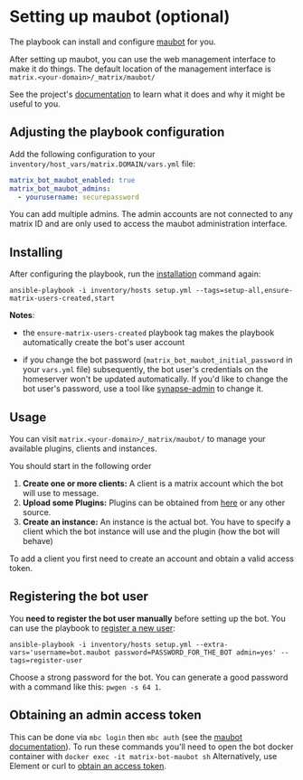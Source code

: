 # Setting up maubot (optional)

The playbook can install and configure [maubot](https://github.com/maubot/maubot) for you.

After setting up maubot, you can use the web management interface to make it do things.
The default location of the management interface is `matrix.<your-domain>/_matrix/maubot/`

See the project's [documentation](https://docs.mau.fi/maubot/usage/basic.html) to learn what it
does and why it might be useful to you.

## Adjusting the playbook configuration

Add the following configuration to your `inventory/host_vars/matrix.DOMAIN/vars.yml` file:

```yaml
matrix_bot_maubot_enabled: true
matrix_bot_maubot_admins:
  - yourusername: securepassword
```

You can add multiple admins. The admin accounts are not connected to any matrix ID and are only used to access the
maubot administration interface.


## Installing

After configuring the playbook, run the [installation](installing.md) command again:

```
ansible-playbook -i inventory/hosts setup.yml --tags=setup-all,ensure-matrix-users-created,start
```

**Notes**:

- the `ensure-matrix-users-created` playbook tag makes the playbook automatically create the bot's user account

- if you change the bot password (`matrix_bot_maubot_initial_password` in your `vars.yml` file) subsequently,
  the bot user's credentials on the homeserver won't be updated automatically.
  If you'd like to change the bot user's password, use a tool like [synapse-admin](configuring-playbook-synapse-admin.md) to change it.

## Usage

You can visit `matrix.<your-domain>/_matrix/maubot/` to manage your available plugins, clients and instances.

You should start in the following order
1. **Create one or more clients:** A client is a matrix account which the bot will use to message.
2. **Upload some Plugins:** Plugins can be obtained from [here](https://github.com/maubot/maubot#plugins) or any other source.
3. **Create an instance:** An instance is the actual bot. You have to specify a client which the bot instance will use 
and the plugin (how the bot will behave)

To add a client you first need to create an account and obtain a valid access token.

## Registering the bot user

You **need to register the bot user manually** before setting up the bot. You can use the playbook to [register a new user](registering-users.md):

```
ansible-playbook -i inventory/hosts setup.yml --extra-vars='username=bot.maubot password=PASSWORD_FOR_THE_BOT admin=yes' --tags=register-user
```

Choose a strong password for the bot. You can generate a good password with a command like this: `pwgen -s 64 1`.

## Obtaining an admin access token

This can be done via `mbc login` then `mbc auth` (see the [maubot documentation](https://docs.mau.fi/maubot/usage/cli/auth.html)). To run these commands you'll need to open the bot docker container with `docker exec -it matrix-bot-maubot sh`
Alternatively, use Element or curl to [obtain an access token](obtaining-access-tokens.md).
